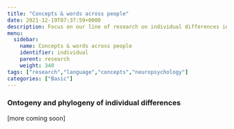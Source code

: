 ```yaml
---
title: "Concepts & words across people"
date: 2021-12-19T07:37:59+0000
description: Focus on our line of research on individual differences in language processing.
menu:
  sidebar:
    name: Concepts & words across people
    identifier: individual
    parent: research
    weight: 340
tags: ["research","language","concepts","neuropsychology"]
categories: ["Basic"]
---
```



### Ontogeny and phylogeny of individual differences

[more coming soon]
